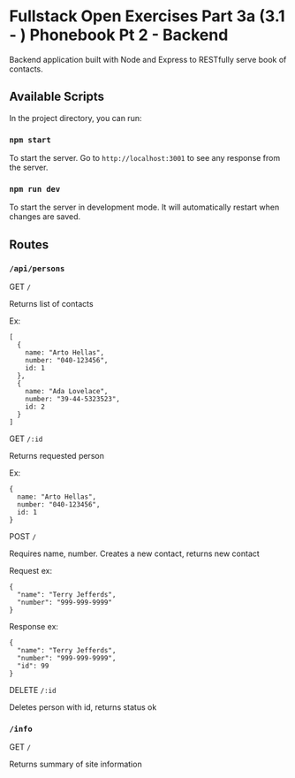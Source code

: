 # Fullstack Open Exercises Part 3a (3.1 - ) Phonebook Pt 2 - Backend

Backend application built with Node and Express to RESTfully serve book of contacts.

## Available Scripts

In the project directory, you can run:

### `npm start`

To start the server. Go to `http://localhost:3001` to see any response from the server.

### `npm run dev`

To start the server in development mode. It will automatically restart when changes are saved.

## Routes

### `/api/persons`

GET `/`

Returns list of contacts

Ex:
```
[
  {
    name: "Arto Hellas",
    number: "040-123456",
    id: 1
  },
  {
    name: "Ada Lovelace",
    number: "39-44-5323523",
    id: 2
  }
]
```

GET `/:id`

Returns requested person

Ex:
```
{
  name: "Arto Hellas",
  number: "040-123456",
  id: 1
}
```

POST `/`

Requires name, number. Creates a new contact, returns new contact

Request ex:
```
{
  "name": "Terry Jefferds",
  "number": "999-999-9999"
}
```

Response ex:
```
{
  "name": "Terry Jefferds",
  "number": "999-999-9999",
  "id": 99
}
```

DELETE `/:id`

Deletes person with id, returns status ok

### `/info`

GET `/`

Returns summary of site information
